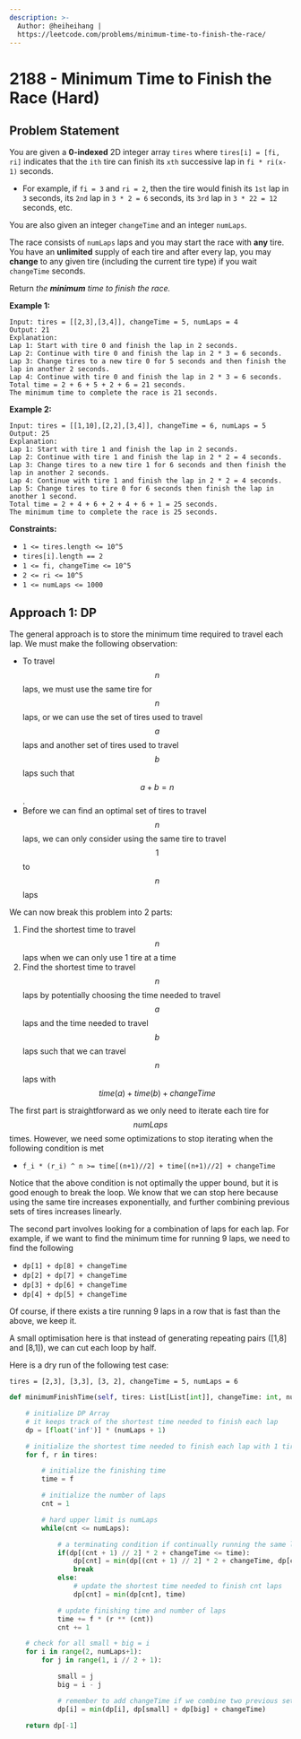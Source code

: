 ```yaml
---
description: >-
  Author: @heiheihang |
  https://leetcode.com/problems/minimum-time-to-finish-the-race/
---
```


# 2188 - Minimum Time to Finish the Race (Hard)

## Problem Statement

You are given a **0-indexed** 2D integer array `tires` where `tires[i] = [fi, ri]` indicates that the `ith` tire can finish its `xth` successive lap in `fi * ri(x-1)` seconds.

* For example, if `fi = 3` and `ri = 2`, then the tire would finish its `1st` lap in `3` seconds, its `2nd` lap in `3 * 2 = 6` seconds, its `3rd` lap in `3 * 22 = 12` seconds, etc.

You are also given an integer `changeTime` and an integer `numLaps`.

The race consists of `numLaps` laps and you may start the race with **any** tire. You have an **unlimited** supply of each tire and after every lap, you may **change** to any given tire (including the current tire type) if you wait `changeTime` seconds.

Return _the **minimum** time to finish the race._

**Example 1:**

```
Input: tires = [[2,3],[3,4]], changeTime = 5, numLaps = 4
Output: 21
Explanation: 
Lap 1: Start with tire 0 and finish the lap in 2 seconds.
Lap 2: Continue with tire 0 and finish the lap in 2 * 3 = 6 seconds.
Lap 3: Change tires to a new tire 0 for 5 seconds and then finish the lap in another 2 seconds.
Lap 4: Continue with tire 0 and finish the lap in 2 * 3 = 6 seconds.
Total time = 2 + 6 + 5 + 2 + 6 = 21 seconds.
The minimum time to complete the race is 21 seconds.
```

**Example 2:**

```
Input: tires = [[1,10],[2,2],[3,4]], changeTime = 6, numLaps = 5
Output: 25
Explanation: 
Lap 1: Start with tire 1 and finish the lap in 2 seconds.
Lap 2: Continue with tire 1 and finish the lap in 2 * 2 = 4 seconds.
Lap 3: Change tires to a new tire 1 for 6 seconds and then finish the lap in another 2 seconds.
Lap 4: Continue with tire 1 and finish the lap in 2 * 2 = 4 seconds.
Lap 5: Change tires to tire 0 for 6 seconds then finish the lap in another 1 second.
Total time = 2 + 4 + 6 + 2 + 4 + 6 + 1 = 25 seconds.
The minimum time to complete the race is 25 seconds. 
```

**Constraints:**

* `1 <= tires.length <= 10^5`
* `tires[i].length == 2`
* `1 <= fi, changeTime <= 10^5`
* `2 <= ri <= 10^5`
* `1 <= numLaps <= 1000`

## Approach 1: DP

The general approach is to store the minimum time required to travel each lap. We must make the following observation:

* To travel $$n$$ laps, we must use the same tire for $$n$$ laps, or we can use the set of tires used to travel $$a$$ laps and another set of tires used to travel $$b$$ laps such that $$a+b=n$$.
* Before we can find an optimal set of tires to travel $$n$$ laps, we can only consider using the same tire to travel $$1$$ to $$n$$ laps

We can now break this problem into 2 parts:

1. Find the shortest time to travel $$n$$ laps when we can only use 1 tire at a time
2. Find the shortest time to travel $$n$$ laps by potentially choosing the time needed to travel $$a$$ laps and the time needed to travel $$b$$ laps such that we can travel $$n$$ laps with $$time(a)+time(b)+changeTime$$

The first part is straightforward as we only need to iterate each tire for $$numLaps$$ times. However, we need some optimizations to stop iterating when the following condition is met

* `f_i * (r_i) ^ n >= time[(n+1)//2] + time[(n+1)//2] + changeTime`

Notice that the above condition is not optimally the upper bound, but it is good enough to break the loop. We know that we can stop here because using the same tire increases exponentially, and further combining previous sets of tires increases linearly.

The second part involves looking for a combination of laps for each lap. For example, if we want to find the minimum time for running 9 laps, we need to find the following

* `dp[1] + dp[8] + changeTime`
* `dp[2] + dp[7] + changeTime`
* `dp[3] + dp[6] + changeTime`
* `dp[4] + dp[5] + changeTime`

Of course, if there exists a tire running 9 laps in a row that is fast than the above, we keep it.

A small optimisation here is that instead of generating repeating pairs (\[1,8] and \[8,1]), we can cut each loop by half.

Here is a dry run of the following test case:&#x20;

&#x20;`tires = [2,3], [3,3], [3, 2], changeTime = 5, numLaps = 6`

<!-- TODO: -->

<!-- ![Pre-compute the shortest amount of time when using a single tire. We stop exploring the time of using a single tire when it takes longer than to change tire once. ](<../../.gitbook/assets/2188 Graph 1 (1).png>)

![Start with the shortest time of finishing 2 laps. We check if it is faster to use 1 tire for 2 laps, or 2 tires for 1 lap. ](<../../.gitbook/assets/2188 Graph 2.png>)

![Start with the shortest time of finishing 3 laps. We check if it is faster to use 1 tire for 3 laps, or 2 tires for 3 lap (1+2). ](<../../.gitbook/assets/2188 Graph 3.png>)

![Start with the shortest time of finishing 4 laps. We check if it is faster to use 1 tire for 4 laps, or 2 tires for 4 lap (2+2 or 1+3). ](<../../.gitbook/assets/2188 Graph 4.png>)

![Start with the shortest time of finishing 5 laps. We check if it is faster to use 1 tire for 5 laps, or 2 tires for 5 lap (2+3 or 1+4). ](<../../.gitbook/assets/2188 Graph 5.png>)

![Start with the shortest time of finishing 6 laps. We check if it is faster to use 1 tire for 6 laps, or 2 tires for 6 lap (3+3 or 2+4 or 1+5). ](<../../.gitbook/assets/\_2188 Graph 6 (1).png>) -->

```python
def minimumFinishTime(self, tires: List[List[int]], changeTime: int, numLaps: int) -> int:

    # initialize DP Array
    # it keeps track of the shortest time needed to finish each lap
    dp = [float('inf')] * (numLaps + 1)

    # initialize the shortest time needed to finish each lap with 1 tire only
    for f, r in tires:

        # initialize the finishing time
        time = f

        # initialize the number of laps
        cnt = 1

        # hard upper limit is numLaps
        while(cnt <= numLaps):

            # a terminating condition if continually running the same lap is slower
            if(dp[(cnt + 1) // 2] * 2 + changeTime <= time):
                dp[cnt] = min(dp[(cnt + 1) // 2] * 2 + changeTime, dp[cnt])
                break
            else:
                # update the shortest time needed to finish cnt laps
                dp[cnt] = min(dp[cnt], time)

            # update finishing time and number of laps
            time += f * (r ** (cnt))
            cnt += 1

    # check for all small + big = i
    for i in range(2, numLaps+1):
        for j in range(1, i // 2 + 1):

            small = j
            big = i - j

            # remember to add changeTime if we combine two previous sets of tires
            dp[i] = min(dp[i], dp[small] + dp[big] + changeTime)

    return dp[-1]

```

